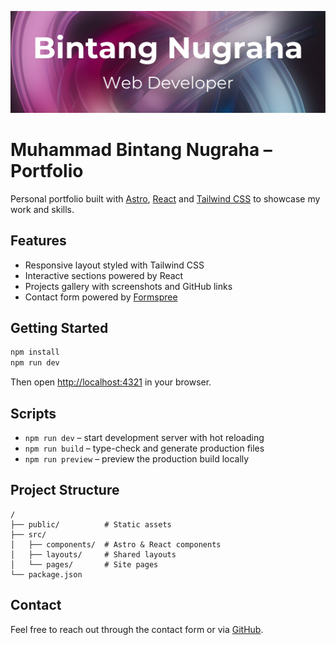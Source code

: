 ![Portfolio screenshot](public/og.image.webp "Portfolio screenshot")

# Muhammad Bintang Nugraha – Portfolio

Personal portfolio built with [Astro](https://astro.build), [React](https://react.dev) and [Tailwind CSS](https://tailwindcss.com) to showcase my work and skills.

## Features

- Responsive layout styled with Tailwind CSS
- Interactive sections powered by React
- Projects gallery with screenshots and GitHub links
- Contact form powered by [Formspree](https://formspree.io/)

## Getting Started

```bash
npm install
npm run dev
```

Then open <http://localhost:4321> in your browser.

## Scripts

- `npm run dev` – start development server with hot reloading
- `npm run build` – type-check and generate production files
- `npm run preview` – preview the production build locally

## Project Structure

```
/
├── public/          # Static assets
├── src/
│   ├── components/  # Astro & React components
│   ├── layouts/     # Shared layouts
│   └── pages/       # Site pages
└── package.json
```

## Contact

Feel free to reach out through the contact form or via [GitHub](https://github.com/bintangnugrahaa).
